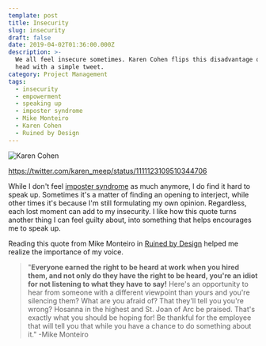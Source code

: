 ```yaml
---
template: post
title: Insecurity
slug: insecurity
draft: false
date: 2019-04-02T01:36:00.000Z
description: >-
  We all feel insecure sometimes. Karen Cohen flips this disadvantage on its
  head with a simple tweet.
category: Project Management
tags:
  - insecurity
  - empowerment
  - speaking up
  - imposter syndrome
  - Mike Monteiro
  - Karen Cohen
  - Ruined by Design
---
```

![Karen Cohen](/media/2019-03-28_insecurity.png)

https://twitter.com/karen_meep/status/1111123109510344706



While I don't feel [imposter syndrome](https://en.wikipedia.org/wiki/Impostor_syndrome) as much anymore, I do find it hard to speak up. Sometimes it's a matter of finding an opening to interject, while other times it's because I'm still formulating my own opinion. Regardless, each lost moment can add to my insecurity. I like how this quote turns another thing I can feel guilty about, into something that helps encourages me to speak up.

Reading this quote from Mike Monteiro in [Ruined by Design](https://www.ruinedby.design) helped me realize the importance of my voice.

> "**Everyone earned the right to be heard at work when you hired them, and not only do they have the right to be heard, you're an idiot for not listening to what they have to say!** Here's an opportunity to hear from someone with a different viewpoint than yours and you're silencing them? What are you afraid of? That they'll tell you you're wrong? Hosanna in the highest and St. Joan of Arc be praised. That's exactly what you should be hoping for! Be thankful for the employee that will tell you that while you have a chance to do something about it." -Mike Monteiro
